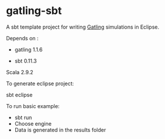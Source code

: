 gatling-sbt
===========

A sbt template project for writing [Gatling](https://github.com/excilys/gatling.git) simulations in Eclipse.

Depends on :

* gatling 1.1.6

* sbt 0.11.3

Scala 2.9.2

To generate eclipse project:

sbt eclipse

To run basic example:

* sbt run
* Choose engine 
* Data is generated in the results folder

